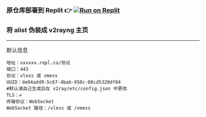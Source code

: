 ### 原仓库部署到 Replit 👉 [![Run on Replit](https://replit.com/badge/github/alanlichen/dpp-on-repl)](https://replit.com/github/sbwml/hello-repl)

### 将 alist 伪装成 v2rayng 主页

---------------------

默认信息
```
地址：xxxxxx.repl.co/协议
端口：443
协议：vless 或 vmess
UUID：de04add9-5c67-4bab-950c-08cd5320df04 
#默认请自己生成后在 v2ray/etc/config.json 中更改
TLS：✔
传输协议：WebSocket
WebSocket 路径：/vless 或 /vmess
```

